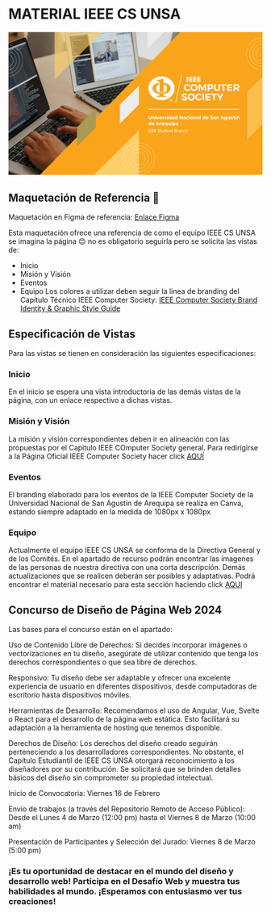 # MATERIAL IEEE CS UNSA
![Cover IEEE CS UNSA](recursos-varios/Cover_Facebook.png)
## Maquetación de Referencia 🎨
Maquetación en Figma de referencia: [Enlace Figma](https://www.figma.com/proto/YiVgScMipwL9e7pcQp7FbJ/MyFirstMockUp?type=design&node-id=5-10&t=jaKTBF17mUbVAVnQ-0&scaling=scale-down-width&page-id=0%3A1)

Esta maquetación ofrece una referencia de como el equipo IEEE CS UNSA se imagina la página 😊 no es obligatorio seguirla pero se solicita las vistas de:
- Inicio
- Misión y Visión
- Eventos
- Equipo
Los colores a utilizar deben seguir la linea de branding del Capitulo Técnico IEEE Computer Society: [IEEE Computer Society Brand Identity & Graphic Style Guide](https://www.computer.org/about/ieee-computer-society-brand-guide)
## Especificación de Vistas
Para las vistas se tienen en consideración las siguientes especificaciones:
### Inicio
En el inicio se espera una vista introductoria de las demás vistas de la página, con un enlace respectivo a dichas vistas.
### Misión y Visión
La misión y visión correspondientes deben ir en alineación con las propuestas por el Capitulo IEEE COmputer Society general. Para redirigirse a la Página Oficial IEEE Computer Society hacer click [AQUÍ](https://www.computer.org/about?source=nav)
### Eventos
El branding elaborado para los eventos de la IEEE Computer Society de la Universidad Nacional de San Agustín de Arequipa se realiza en Canva, estando siempre adaptado en la medida de 1080px x 1080px
### Equipo
Actualmente el equipo IEEE CS UNSA se conforma de la Directiva General y de los Comités. En el apartado de recurso podrán encontrar las imagenes de las personas de nuestra directiva con una corta descripción. Demás actualizaciones que se realicen deberán ser posibles y adaptativas.
Podrá encontrar el material necesario para esta sección haciendo click [AQUI](/equipo/2024) 
## Concurso de Diseño de Página Web 2024
Las bases para el concurso están en el apartado: 

Uso de Contenido Libre de Derechos: Si decides incorporar imágenes o vectorizaciones en tu diseño, asegúrate de utilizar contenido que tenga los derechos correspondientes o que sea libre de derechos.

Responsivo: Tu diseño debe ser adaptable y ofrecer una excelente experiencia de usuario en diferentes dispositivos, desde computadoras de escritorio hasta dispositivos móviles.

Herramientas de Desarrollo: Recomendamos el uso de Angular, Vue, Svelte o React para el desarrollo de la página web estática. Esto facilitará su adaptación a la herramienta de hosting que tenemos disponible.

Derechos de Diseño: Los derechos del diseño creado seguirán perteneciendo a los desarrolladores correspondientes. No obstante, el Capítulo Estudiantil de IEEE CS UNSA otorgará reconocimiento a los diseñadores por su contribución. Se solicitará que se brinden detalles básicos del diseño sin comprometer su propiedad intelectual.

Inicio de Convocatoria: Viernes 16 de Febrero

Envío de trabajos (a través del Repositorio Remoto de Acceso Público): Desde el Lunes 4 de Marzo (12:00 pm) hasta el Viernes 8 de Marzo (10:00 am)

Presentación de Participantes y Selección del Jurado: Viernes 8 de Marzo (5:00 pm)

### ¡Es tu oportunidad de destacar en el mundo del diseño y desarrollo web! Participa en el Desafío Web y muestra tus habilidades al mundo. ¡Esperamos con entusiasmo ver tus creaciones!

